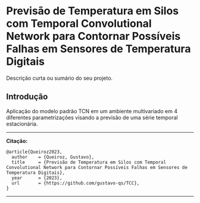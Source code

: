 # Previsão de Temperatura em Silos com Temporal Convolutional Network para Contornar Possíveis Falhas em Sensores de Temperatura Digitais

Descrição curta ou sumário do seu projeto.

## Introdução

Aplicação do modelo padrão TCN em um ambiente multivariado em 4 diferentes parametrizações visando a previsão de uma série temporal estacionária.

---

**Citação:**
```
@article{Queiroz2023,
  author    = {Queiroz, Gustavo},
  title     = {Previsão de Temperatura em Silos com Temporal Convolutional Network para Contornar Possíveis Falhas em Sensores de Temperatura Digitais},
  year      = {2023},
  url       = {https://github.com/gustavo-qs/TCC},
}
```
---
